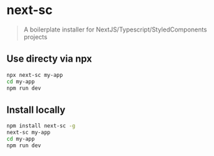 # next-sc

> A boilerplate installer for NextJS/Typescript/StyledComponents projects

## Use directy via npx

```sh
npx next-sc my-app
cd my-app
npm run dev
```

## Install locally

```sh
npm install next-sc -g
next-sc my-app
cd my-app
npm run dev
```